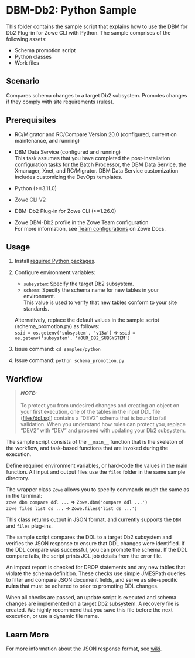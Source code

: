 # DBM-Db2: Python Sample
This folder contains the sample script that explains how to use the DBM for Db2 Plug-in for Zowe CLI with Python. The
sample comprises of the following assets:
- Schema promotion script
- Python classes
- Work files


## Scenario
Compares schema changes to a target Db2 subsystem. Promotes changes if they comply with site requirements (rules).


## Prerequisites
- RC/Migrator and RC/Compare Version 20.0 (configured, current on maintenance, and running)


- DBM Data Service (configured and running)\
    This task assumes that you have completed the post-installation configuration tasks for the Batch Processor, the DBM
    Data Service, the Xmanager, Xnet, and RC/Migrator. DBM Data Service customization includes customizing the DevOps
    templates.


- Python (>=3.11.0)
- Zowe CLI V2
- DBM-Db2 Plug-in for Zowe CLI (>=1.26.0)
- Zowe DBM-Db2 profile in the Zowe Team configuration\
    For more information, see [Team configurations] on Zowe Docs.


## Usage
1. Install [required Python packages](requirements.txt).
2. Configure environment variables:
    - `subsystem`: Specify the target Db2 subsystem.
    - `schema`: Specify the schema name for new tables in your environment.\
      This value is used to verify that new tables conform to your site standards.
    
    Alternatively, replace the default values in the sample script (schema_promotion.py) as follows:\
    `ssid = os.getenv('subsystem', 'v13a')` => `ssid = os.getenv('subsystem', 'YOUR_DB2_SUBSYSTEM')`


3. Issue command: `cd samples/python`
4. Issue command: `python schema_promotion.py`


## Workflow

> **_NOTE:_**\
\
To protect you from undesired changes and creating an object on your first execution, one of the tables in the input DDL
file ([files/ddl.sql](files/ddl.sql)) contains a “DEV2” schema that is bound to fail validation. When you understand how
rules can protect you, replace “DEV2” with “DEV” and proceed with updating your Db2 subsystem.

The sample script consists of the `__main__` function that is the skeleton of the workflow, and task-based functions
that are invoked during the execution.

Define required environment variables, or hard-code the values in the main function. All input and output files use the
`files` folder in the same sample directory.

The wrapper class `Zowe` allows you to specify commands much the same as in the terminal:\
`zowe dbm compare ddl ...` => `Zowe.dbm('compare ddl ...')`\
`zowe files list ds ...` => `Zowe.files('list ds ...')`

This class returns output in JSON format, and currently supports the `DBM` and `files` plug-ins.  

The sample script compares the DDL to a target Db2 subsystem and verifies the JSON response to ensure that DDL changes
were identified. If the DDL compare was successful, you can promote the schema. If the DDL compare fails, the script
prints JCL job details from the error file.

An impact report is checked for DROP statements and any new tables that violate the schema definition. These checks use
simple JMESPath queries to filter and compare JSON document fields, and serve as site-specific **rules** that must be
adhered to prior to promoting DDL changes.

When all checks are passed, an update script is executed and schema changes are implemented on a target Db2 subsystem. A
recovery file is created. We highly recommend that you save this file before the next execution, or use a dynamic file
name.


## Learn More
For more information about the JSON response format, see [wiki].


[Team configurations]: https://docs.zowe.org/stable/user-guide/cli-using-using-team-profiles
[wiki]: https://github.com/BroadcomMFD/dbm-db2-for-zowe-cli/wiki
